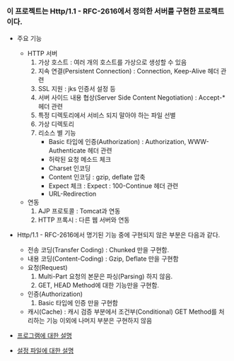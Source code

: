 ### 이 프로젝트는 Http/1.1 - RFC-2616에서 정의한 서버를 구현한 프로젝트이다.

* 주요 기능
    * HTTP 서버
        1. 가상 호스트 : 여러 개의 호스트를 가상으로 생성할 수 있음
        1. 지속 연결(Persistent Connection) : Connection, Keep-Alive 헤더 관련
        1. SSL 지원 : jks 인증서 설정 등
        1. 서버 사이드 내용 협상(Server Side Content Negotiation) : Accept-* 헤더 관련
        1. 특정 디렉토리에서 서비스 되지 말아야 하는 파일 선별
        1. 가상 디렉토리
        1. 리소스 별 기능 
            * Basic 타입에 인증(Authorization) : Authorization, WWW-Authenticate 헤더 관련
            * 허락된 요청 메소드 체크
            * Charset 인코딩
            * Content 인코딩 : gzip, deflate 압축 
            * Expect 체크 :  Expect : 100-Continue 헤더 관련
            * URL-Redirection
    * 연동 
        1. AJP 프로토콜 : Tomcat과 연동
        1. HTTP 프록시 : 다른 웹 서버와 연동

* Http/1.1 - RFC-2616에서 명기된 기능 중에 구현되지 않은 부분은 다음과 같다.
    * 전송 코딩(Transfer Coding) : Chunked 만을 구현함.
    * 내용 코딩(Content-Coding) : Gzip, Deflate 만을 구현함
    * 요청(Request)
        1. Multi-Part 요청의 본문은 파싱(Parsing) 하지 않음.
        1. GET, HEAD Method에 대한 기능만을 구현함.
    * 인증(Authorization)
        1. Basic 타입에 인증 만을 구현함
    * 캐시(Cache) : 캐시 검증 부분에서 조건부(Conditional) GET Method를 처리하는 기능 이외에 나머지 부분은 구현하지 않음

* [프로그램에 대한 설명](https://github.com/neolord0/webserver/wiki/%ED%94%84%EB%A1%9C%EA%B7%B8%EB%9E%A8-%EC%84%A4%EB%AA%85)

* [설정 파일에 대한 설명](https://github.com/neolord0/webserver/wiki/%EC%84%A4%EC%A0%95-%ED%8C%8C%EC%9D%BC-%5B%EB%A9%94%EC%9D%B8-%EB%B6%80%EB%B6%84%5D)

